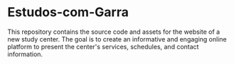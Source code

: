 # Estudos-com-Garra
This repository contains the source code and assets for the website of a new study center. The goal is to create an informative and engaging online platform to present the center's services, schedules, and contact information.
